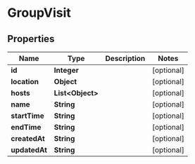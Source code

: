 

# GroupVisit

## Properties

Name | Type | Description | Notes
------------ | ------------- | ------------- | -------------
**id** | **Integer** |  |  [optional]
**location** | **Object** |  |  [optional]
**hosts** | **List&lt;Object&gt;** |  |  [optional]
**name** | **String** |  |  [optional]
**startTime** | **String** |  |  [optional]
**endTime** | **String** |  |  [optional]
**createdAt** | **String** |  |  [optional]
**updatedAt** | **String** |  |  [optional]




